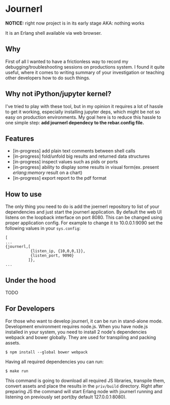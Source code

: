 # Journerl

**NOTICE:** right now project is in its early stage AKA: nothing works

It is an Erlang shell available via web browser.

## Why

First of all I wanted to have a frictionless way to record my debugging/troubleshooting
sessions on productions system. I found it quite useful, where it comes to writing
summary of your investigation or teaching other developers how to do such things.

## Why not iPython/jupyter kernel?

I've tried to play with these tool, but in my opinion it requires a lot of hassle
to get it working, especially installing jupyter deps, which might be not so easy
on production environments. My goal here is to reduce this hassle to one simple step:
**add journerl dependecy to the rebar.config file.**

## Features

* [in-progress] add plain text comments between shell calls
* [in-progress] fold/unfold big results and returned data structures
* [in-progress] inspect values such as pids or ports
* [in-progress] ability to display some results in visual form(ex. present
*erlang:memory* result on a chart)
* [in-progress] export report to the pdf format

## How to use

The only thing you need to do is add the joernerl repository to list of your dependencies
and just start the journerl application. By default the web UI listens on the loopback
interface on port 8080. This can be changed using proper application config. For
example to change it  to 10.0.0.1:9090 set the following values in your `sys.config`:

```
[
...
{journerl,[
           {listen_ip, {10,0,0,1}},
           {listen_port, 9090}
          ]},
...
```

## Under the hood

TODO

## For Developers

For those who want to develop journerl, it can be run in stand-alone mode. Development
environment requires node.js. When you have node.js installed in your system, you need
to install 2 node's dependencies webpack and bower globally. They are used for transpiling
and packing assets.

`$ npm install --global bower webpack`

Having all required dependencies you can run:

`$ make run`

This command is going to download all required JS libraries, transpile them, convert
assets and place the results in the `priv/build` directory. Right after preparing JS
the command will start Erlang node with journerl running and listening on previously
set port(by default 127.0.0.1:8080).

